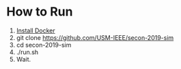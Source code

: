 # How to Run
1. [Install Docker](https://docs.docker.com/install/linux/docker-ce/ubuntu/)
2. git clone https://github.com/USM-IEEE/secon-2019-sim
3. cd secon-2019-sim
4. ./run.sh
5. Wait.
